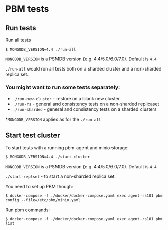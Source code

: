 # PBM tests

## Run tests
Run all tests
```
$ MONGODB_VERSION=4.4 ./run-all
```
`MONGODB_VERSION` is a PSMDB version (e.g. 4.4/5.0/6.0/7.0). Default is `4.4`

`./run-all` would run all tests both on a sharded cluster and a non-sharded replica set.

### You might want to run some tests separately:

* `./run-new-cluster` - restore on a blank new cluster
* `./run-rs` - general and consistency tests on a non-sharded replicaset
* `./run-sharded` - general and consistency tests on a sharded clusters

*`MONGODB_VERSION` applies as for the `./run-all`

## Start test cluster
To start tests with a running pbm-agent and minio storage:
```
$ MONGODB_VERSION=4.4 ./start-cluster
```
`MONGODB_VERSION` is a PSMDB version (e.g. 4.4/5.0/6.0/7.0). Default is `4.4`

`./start-replset` - to start a non-sharded replica set.

You need to set up PBM though:
```
$ docker-compose -f ./docker/docker-compose.yaml exec agent-rs101 pbm config --file=/etc/pbm/minio.yaml
```
Run pbm commands:
```
$ docker-compose -f ./docker/docker-compose.yaml exec agent-rs101 pbm list
```
